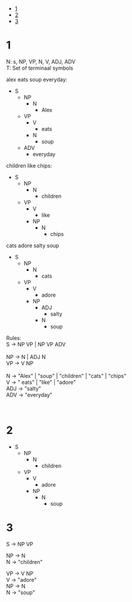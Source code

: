 

<!-- toc -->

- [1](#1)
- [2](#2)
- [3](#3)

<!-- tocstop -->

# 1

N: s, NP, VP, N, V, ADJ, ADV <br>
T: Set of terminaal symbols

alex eats soup everyday:

- S
  - NP
    - N
      - Alex
  - VP
    - V
      - eats
    - N
      - soup
  - ADV
    - everyday

children like chips:

- S
  - NP
    - N
      - children
  - VP
    - V
      - like
    - NP
      - N
        - chips

cats adore salty soup

- S
  - NP
    - N
      - cats
  - VP
    - V
      - adore
    - NP
      - ADJ
        - salty
      - N
        - soup

Rules:<br>
S -> NP VP | NP VP ADV<br>
<br>
NP -> N | ADJ N<br>
VP -> V NP<br>
<br>
N -> "Alex" | "soup" | "children" | "cats" | "chips"<br>
V -> " eats" | "like" | "adore"<br>
ADJ -> "salty"<br>
ADV -> "everyday"

<br>

# 2

- S
  - NP
    - N
      - children
  - VP
    - V
      - adore
    - NP
      - N
        - soup

# 3

S -> NP VP

NP -> N<br>
N -> "children"

VP -> V NP<br>
V -> "adore"<br>
NP -> N<br>
N -> "soup"
